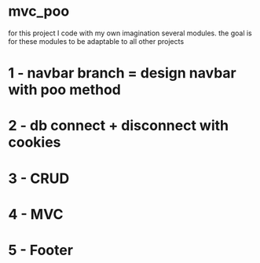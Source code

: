 # mvc_poo
for this project I code with my own imagination several modules.
the goal is for these modules to be adaptable to all other projects
# 1 - navbar branch = design navbar with poo method
# 2 - db connect + disconnect with cookies
# 3 - CRUD 
# 4 - MVC
# 5 - Footer 